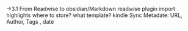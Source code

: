 ->3.1 From Readwise to obsidian/Markdown
	readwise plugin
	import highlights
	where to store?
	what template?
	 kindle Sync
	 Metadate:
	 URL, Author, Tags , date